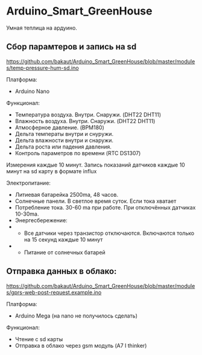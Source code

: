 # Arduino_Smart_GreenHouse
Умная теплица на ардуино.

## Сбор парамтеров и запись на sd

https://github.com/bakaut/Arduino_Smart_GreenHouse/blob/master/modules/temp-pressure-hum-sd.ino

Платформа:

* Arduino Nano

Функционал:

* Температура воздуха. Внутри. Снаружи. (DHT22 DHT11)
* Влажность воздуха. Внутри. Снаружи. (DHT22 DHT11)
* Атмосферное давление. (BPM180)
* Дельта температы внутри и снуружи.
* Дельта влажности внутри и снаружи.
* Дельта роста или падения давления.
* Контроль параметров по времени (RTC DS1307)


Измерения каждые 10 минут. Запись показаний датчиков каждые 10 минут на sd карту в формате influx


Электропитание:
* Литиевая батарейка 2500ma, 48 часов.
* Солнечные панели. В светлое время суток. Если тока хватает
* Потребление тока. 30-60 ma при работе. При отключённых датчиках 10-30ma.
* Энергесбережение:
* * Все датчики через транзистор отключаются. Включаются только на 15 секунд каждые 10 минут
* * Питание от солнечных батарей


## Отправка данных в облако:

https://github.com/bakaut/Arduino_Smart_GreenHouse/blob/master/modules/gprs-web-post-request.example.ino

Платформа:
* Arduino Mega (на nano не получилось сделать)

Функционал:
* Чтение с sd карты
* Отправка в облако через gsm модуль (A7 I thinker)
